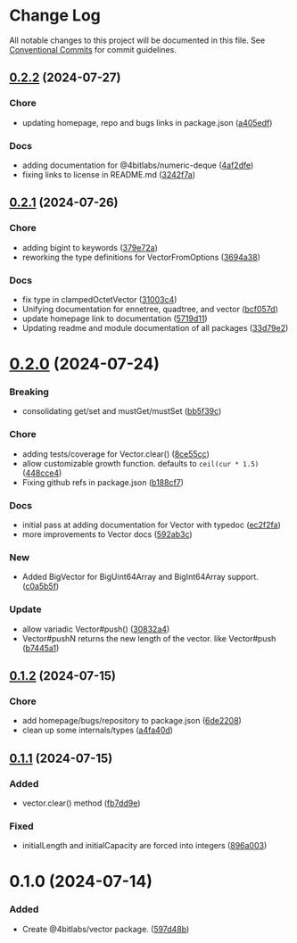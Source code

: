 # Change Log

All notable changes to this project will be documented in this file.
See [Conventional Commits](https://conventionalcommits.org) for commit guidelines.

## [0.2.2](https://github.com/32bitkid/4bitlabs.bits/compare/@4bitlabs/vector@0.2.1...@4bitlabs/vector@0.2.2) (2024-07-27)

### Chore

- updating homepage, repo and bugs links in package.json ([a405edf](https://github.com/32bitkid/4bitlabs.bits/commit/a405edfe3ceb4e8ea90a00f8ab14da9a9ad42f93))

### Docs

- adding documentation for @4bitlabs/numeric-deque ([4af2dfe](https://github.com/32bitkid/4bitlabs.bits/commit/4af2dfee1c4d7dd179b140f23d088a277bd9fe6f))
- fixing links to license in README.md ([3242f7a](https://github.com/32bitkid/4bitlabs.bits/commit/3242f7a30d3c5932a696c561d72431421195709c))

## [0.2.1](https://github.com/32bitkid/4bitlabs.spatial/compare/@4bitlabs/vector@0.2.0...@4bitlabs/vector@0.2.1) (2024-07-26)

### Chore

- adding bigint to keywords ([379e72a](https://github.com/32bitkid/4bitlabs.spatial/commit/379e72acf391a2d076c19a6f2b57d2b0efbe772b))
- reworking the type definitions for VectorFromOptions ([3694a38](https://github.com/32bitkid/4bitlabs.spatial/commit/3694a384b4c4ce56136406c5a62acf49cc5062b4))

### Docs

- fix type in clampedOctetVector ([31003c4](https://github.com/32bitkid/4bitlabs.spatial/commit/31003c4fc8080cf128c4ea42e9cf742e5f1abf52))
- Unifying documentation for ennetree, quadtree, and vector ([bcf057d](https://github.com/32bitkid/4bitlabs.spatial/commit/bcf057d2de92440006777654b2721acd88209517))
- update homepage link to documentation ([5719d11](https://github.com/32bitkid/4bitlabs.spatial/commit/5719d11fdf4f63f49dbc1cce3aabb252328bc028))
- Updating readme and module documentation of all packages ([33d79e2](https://github.com/32bitkid/4bitlabs.spatial/commit/33d79e216c8c2e1eecd4b764d87b02d71f5a585b))

# [0.2.0](https://github.com/32bitkid/4bitlabs.spatial/compare/@4bitlabs/vector@0.1.2...@4bitlabs/vector@0.2.0) (2024-07-24)

### Breaking

- consolidating get/set and mustGet/mustSet ([bb5f39c](https://github.com/32bitkid/4bitlabs.spatial/commit/bb5f39c6e4f9ffddc2d292cb088166505b2f3d66))

### Chore

- adding tests/coverage for Vector.clear() ([8ce55cc](https://github.com/32bitkid/4bitlabs.spatial/commit/8ce55cc00f6c76d138ca7c8c6baf14e1e834e513))
- allow customizable growth function. defaults to `ceil(cur * 1.5)` ([448cce4](https://github.com/32bitkid/4bitlabs.spatial/commit/448cce48b6870355c8192cbece4afc5d05863109))
- Fixing github refs in package.json ([b188cf7](https://github.com/32bitkid/4bitlabs.spatial/commit/b188cf75bbf46d32a2bc00e6f8ab9f7bcb571c37))

### Docs

- initial pass at adding documentation for Vector with typedoc ([ec2f2fa](https://github.com/32bitkid/4bitlabs.spatial/commit/ec2f2fad66e66062fac96a13420b3b1c4e122c1a))
- more improvements to Vector docs ([592ab3c](https://github.com/32bitkid/4bitlabs.spatial/commit/592ab3c6905ffdf139cf68274eab8641fd6239f5))

### New

- Added BigVector for BigUint64Array and BigInt64Array support. ([c0a5b5f](https://github.com/32bitkid/4bitlabs.spatial/commit/c0a5b5ffa76c528fbd1e274730d065cab934e2b7))

### Update

- allow variadic Vector#push() ([30832a4](https://github.com/32bitkid/4bitlabs.spatial/commit/30832a4bbe7083699c8b22187d6dcc102e440914))
- Vector#pushN returns the new length of the vector. like Vector#push ([b7445a1](https://github.com/32bitkid/4bitlabs.spatial/commit/b7445a1ef06c83932b3074d633d94d178c58d01c))

## [0.1.2](https://github.com/32bitkid/4bitlabs.spatial/compare/@4bitlabs/vector@0.1.1...@4bitlabs/vector@0.1.2) (2024-07-15)

### Chore

- add homepage/bugs/repository to package.json ([6de2208](https://github.com/32bitkid/4bitlabs.spatial/commit/6de220826a9a4425835b6031c90d694cce322f2f))
- clean up some internals/types ([a4fa40d](https://github.com/32bitkid/4bitlabs.spatial/commit/a4fa40d4f88f7b7332ded36ba431a6a8ca93dd7f))

## [0.1.1](https://github.com/32bitkid/4bitlabs.spatial/compare/@4bitlabs/vector@0.1.0...@4bitlabs/vector@0.1.1) (2024-07-15)

### Added

- vector.clear() method ([fb7dd9e](https://github.com/32bitkid/4bitlabs.spatial/commit/fb7dd9e4200602428925d1fb615031ce9fddb92f))

### Fixed

- initialLength and initialCapacity are forced into integers ([896a003](https://github.com/32bitkid/4bitlabs.spatial/commit/896a00353a91f41668c58f7d9f27ae769e94ba7e))

# 0.1.0 (2024-07-14)

### Added

- Create @4bitlabs/vector package. ([597d48b](https://github.com/32bitkid/4bitlabs.spatial/commit/597d48bfe4e72364c666d5f8b0921052da549ba4))
